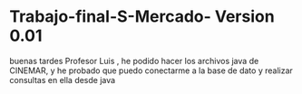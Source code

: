 # Trabajo-final-S-Mercado- Version 0.01
buenas tardes Profesor Luis , he podido hacer los archivos java de CINEMAR, y he probado que puedo conectarme a la base de dato y realizar consultas en ella desde java

